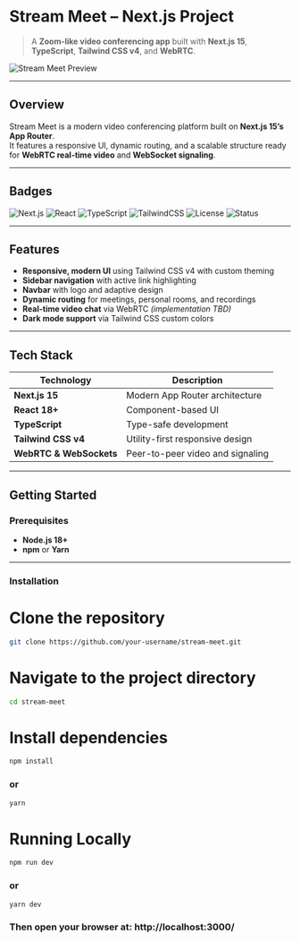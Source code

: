 #  Stream Meet – Next.js Project

> A **Zoom-like video conferencing app** built with **Next.js 15**, **TypeScript**, **Tailwind CSS v4**, and **WebRTC**.

![Stream Meet Preview](https://via.placeholder.com/1200x600.png?text=Stream+Meet+Preview)

---

##  Overview

Stream Meet is a modern video conferencing platform built on **Next.js 15’s App Router**.  
It features a responsive UI, dynamic routing, and a scalable structure ready for **WebRTC real-time video** and **WebSocket signaling**.

---

##  Badges

![Next.js](https://img.shields.io/badge/Next.js-15-black?logo=next.js)
![React](https://img.shields.io/badge/React-18+-blue?logo=react)
![TypeScript](https://img.shields.io/badge/TypeScript-5.0-blue?logo=typescript)
![TailwindCSS](https://img.shields.io/badge/TailwindCSS-v4-38B2AC?logo=tailwind-css)
![License](https://img.shields.io/badge/License-MIT-green)
![Status](https://img.shields.io/badge/Status-In_Development-yellow)

---

##  Features

-  **Responsive, modern UI** using Tailwind CSS v4 with custom theming  
-  **Sidebar navigation** with active link highlighting  
-  **Navbar** with logo and adaptive design  
-  **Dynamic routing** for meetings, personal rooms, and recordings  
-  **Real-time video chat** via WebRTC *(implementation TBD)*  
-  **Dark mode support** via Tailwind CSS custom colors  

---

##  Tech Stack

| Technology | Description |
|-------------|-------------|
| **Next.js 15** | Modern App Router architecture |
| **React 18+** | Component-based UI |
| **TypeScript** | Type-safe development |
| **Tailwind CSS v4** | Utility-first responsive design |
| **WebRTC & WebSockets** | Peer-to-peer video and signaling |

---

##  Getting Started

###  Prerequisites

- **Node.js 18+**
- **npm** or **Yarn**

---

###  Installation


# Clone the repository
```bash
git clone https://github.com/your-username/stream-meet.git
```

# Navigate to the project directory
```bash
cd stream-meet
```

# Install dependencies
```bash
npm install
```
### or
```bash
yarn
```

# Running Locally
```bash
npm run dev
```
### or
```bash
yarn dev
```
### Then open your browser at: http://localhost:3000/



